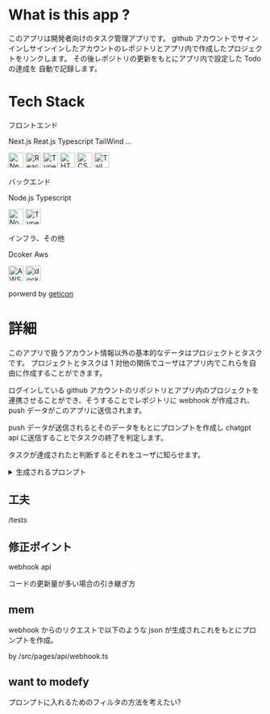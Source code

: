# What is this app ?

このアプリは開発者向けのタスク管理アプリです。
github アカウントでサインインしサインインしたアカウントのレポジトリとアプリ内で作成したプロジェクトをリンクします。
その後レポジトリの更新をもとにアプリ内で設定した Todo の達成を 自動で記録します。

# Tech Stack

フロントエンド

Next.js Reat.js Typescript TailWind ...

<a href="https://nextjs.org/" title="Next.js"><img src="https://github.com/get-icon/geticon/raw/master/icons/nextjs-icon.svg" alt="Next.js" width="30px" height="30px"></a>
<a href="https://reactjs.org/" title="React"><img src="https://github.com/get-icon/geticon/raw/master/icons/react.svg" alt="React" width="30px" height="30px"></a>
<a href="https://www.typescriptlang.org/" title="Typescript"><img src="https://github.com/get-icon/geticon/raw/master/icons/typescript-icon.svg" alt="Typescript" width="30px" height="30px"></a>
<a href="https://www.w3.org/TR/html5/" title="HTML5"><img src="https://github.com/get-icon/geticon/raw/master/icons/html-5.svg" alt="HTML5" width="30px" height="30px"></a>
<a href="https://www.w3.org/TR/CSS/" title="CSS3"><img src="https://github.com/get-icon/geticon/raw/master/icons/css-3.svg" alt="CSS3" width="30px" height="30px"></a>
<a href="https://tailwindcss.com/" title="Tailwind CSS"><img src="https://github.com/get-icon/geticon/raw/master/icons/tailwindcss-icon.svg" alt="Tailwind CSS" width="30px" height="30px"></a>

バックエンド

Node.js Typescript

<a href="https://nodejs.org/" title="Node.js"><img src="https://github.com/get-icon/geticon/raw/master/icons/nodejs-icon.svg" alt="Node.js" width="30px" height="30px"></a>
<a href="https://www.typescriptlang.org/" title="Typescript"><img src="https://github.com/get-icon/geticon/raw/master/icons/typescript-icon.svg" alt="Typescript" width="30px" height="30px"></a>

インフラ、その他

Dcoker Aws

<a href="https://aws.amazon.com/" title="AWS"><img src="https://github.com/get-icon/geticon/raw/master/icons/aws.svg" alt="AWS" width="30px" height="30px"></a>
<a href="https://www.docker.com/" title="docker"><img src="https://github.com/get-icon/geticon/raw/master/icons/docker-icon.svg" alt="docker" width="30px" height="30px"></a>

porwerd by <a href="https://github.com/get-icon/geticon">geticon</a>

# 詳細

このアプリで扱うアカウント情報以外の基本的なデータはプロジェクトとタスクです。
プロジェクトとタスクは 1 対他の関係でユーザはアプリ内でこれらを自由に作成することができます。

ログインしている github アカウントのリポジトリとアプリ内のプロジェクトを連携させることができ、そうすることでレポジトリに webhook が作成され、push データがこのアプリに送信されます。

push データが送信されるとそのデータをもとにプロンプトを作成し chatgpt api に送信することでタスクの終了を判定します。

タスクが達成されたと判断するとそれをユーザに知らせます。

<details>
<summary>生成されるプロンプト</summary>

```
Command:
Guess the completed task from the updated content of the code. Evaluate all tasks and answer with true or false.
Answer only in the following format:

[
  {"task_id" :string , "acheived" : boolean},
]

##################################

Update data:
{
  filename:"tests/hello.ts"
  commit comment:"test"
  content "{
    export {}
    console.log("hello world")
    console.log("check the result by api")
  }"
},

##################################

Unachieved task array:

tasks[
  {name : add initial data inserter ,description :"", id : clfecquua000jumy0k9n61w1j},
  {name : add fetch data from openai api ,description :"Add fetch function to create api request for openai api by axios or nextjs ", id : clfedlnmn000tumy0qst5xaj1},
  {name : hello world on test.ts ,description :"just hello world for test", id : clfj5fq1o000dum0ryn5iz53l}
]

```

</details>

## 工夫

/tests

## 修正ポイント

webhook api

コードの更新量が多い場合の引き継ぎ方

## mem

webhook からのリクエストで以下のような json が生成されこれをもとにプロンプトを作成。

by /src/pages/api/webhook.ts

## want to modefy

プロンプトに入れるためのフィルタの方法を考えたい?
